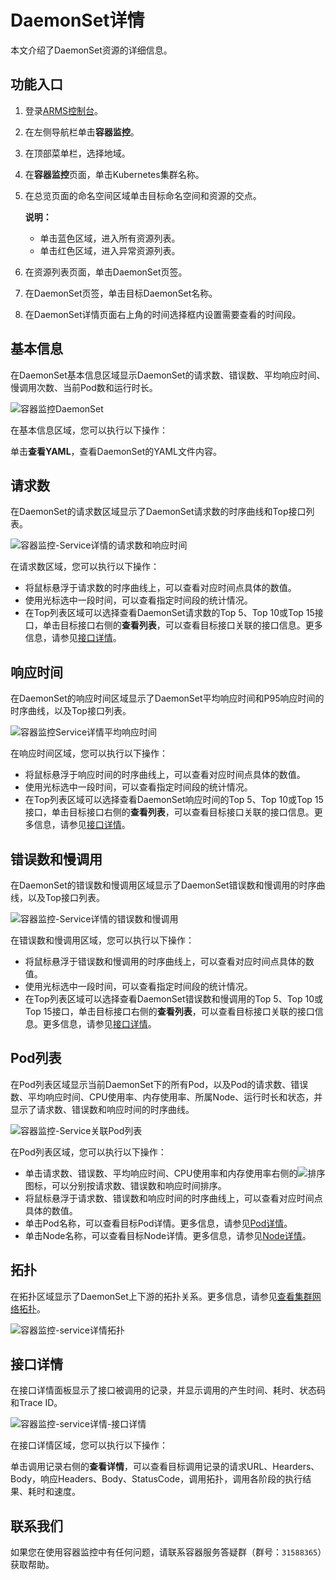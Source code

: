 # DaemonSet详情

本文介绍了DaemonSet资源的详细信息。

## 功能入口

1.  登录[ARMS控制台](https://arms.console.aliyun.com/#/home)。

2.  在左侧导航栏单击**容器监控**。

3.  在顶部菜单栏，选择地域。

4.  在**容器监控**页面，单击Kubernetes集群名称。

5.  在总览页面的命名空间区域单击目标命名空间和资源的交点。

    **说明：**

    -   单击蓝色区域，进入所有资源列表。
    -   单击红色区域，进入异常资源列表。
6.  在资源列表页面，单击DaemonSet页签。

7.  在DaemonSet页签，单击目标DaemonSet名称。

8.  在DaemonSet详情页面右上角的时间选择框内设置需要查看的时间段。


## 基本信息

在DaemonSet基本信息区域显示DaemonSet的请求数、错误数、平均响应时间、慢调用次数、当前Pod数和运行时长。

![容器监控DaemonSet](https://static-aliyun-doc.oss-accelerate.aliyuncs.com/assets/img/zh-CN/7910193261/p280274.png)

在基本信息区域，您可以执行以下操作：

单击**查看YAML**，查看DaemonSet的YAML文件内容。

## 请求数

在DaemonSet的请求数区域显示了DaemonSet请求数的时序曲线和Top接口列表。

![容器监控-Service详情的请求数和响应时间](https://static-aliyun-doc.oss-accelerate.aliyuncs.com/assets/img/zh-CN/5067093261/p275743.png)

在请求数区域，您可以执行以下操作：

-   将鼠标悬浮于请求数的时序曲线上，可以查看对应时间点具体的数值。
-   使用光标选中一段时间，可以查看指定时间段的统计情况。
-   在Top列表区域可以选择查看DaemonSet请求数的Top 5、Top 10或Top 15接口，单击目标接口右侧的**查看列表**，可以查看目标接口关联的接口信息。更多信息，请参见[接口详情](#section_nr2_tn5_qr4)。

## 响应时间

在DaemonSet的响应时间区域显示了DaemonSet平均响应时间和P95响应时间的时序曲线，以及Top接口列表。

![容器监控Service详情平均响应时间](https://static-aliyun-doc.oss-accelerate.aliyuncs.com/assets/img/zh-CN/5067093261/p284103.png)

在响应时间区域，您可以执行以下操作：

-   将鼠标悬浮于响应时间的时序曲线上，可以查看对应时间点具体的数值。
-   使用光标选中一段时间，可以查看指定时间段的统计情况。
-   在Top列表区域可以选择查看DaemonSet响应时间的Top 5、Top 10或Top 15接口，单击目标接口右侧的**查看列表**，可以查看目标接口关联的接口信息。更多信息，请参见[接口详情](#section_nr2_tn5_qr4)。

## 错误数和慢调用

在DaemonSet的错误数和慢调用区域显示了DaemonSet错误数和慢调用的时序曲线，以及Top接口列表。

![容器监控-Service详情的错误数和慢调用](https://static-aliyun-doc.oss-accelerate.aliyuncs.com/assets/img/zh-CN/7397912261/p275751.png)

在错误数和慢调用区域，您可以执行以下操作：

-   将鼠标悬浮于错误数和慢调用的时序曲线上，可以查看对应时间点具体的数值。
-   使用光标选中一段时间，可以查看指定时间段的统计情况。
-   在Top列表区域可以选择查看DaemonSet错误数和慢调用的Top 5、Top 10或Top 15接口，单击目标接口右侧的**查看列表**，可以查看目标接口关联的接口信息。更多信息，请参见[接口详情](#section_nr2_tn5_qr4)。

## Pod列表

在Pod列表区域显示当前DaemonSet下的所有Pod，以及Pod的请求数、错误数、平均响应时间、CPU使用率、内存使用率、所属Node、运行时长和状态，并显示了请求数、错误数和响应时间的时序曲线。

![容器监控-Service关联Pod列表](https://static-aliyun-doc.oss-accelerate.aliyuncs.com/assets/img/zh-CN/5067093261/p275739.png)

在Pod列表区域，您可以执行以下操作：

-   单击请求数、错误数、平均响应时间、CPU使用率和内存使用率右侧的![排序](https://static-aliyun-doc.oss-accelerate.aliyuncs.com/assets/img/zh-CN/8987912261/p278362.png)图标，可以分别按请求数、错误数和响应时间排序。
-   将鼠标悬浮于请求数、错误数和响应时间的时序曲线上，可以查看对应时间点具体的数值。
-   单击Pod名称，可以查看目标Pod详情。更多信息，请参见[Pod详情](/cn.zh-CN/容器监控/使用教程/查看资源信息/Pod详情.md)。
-   单击Node名称，可以查看目标Node详情。更多信息，请参见[Node详情](/cn.zh-CN/容器监控/使用教程/查看资源信息/Node详情.md)。

## 拓扑

在拓扑区域显示了DaemonSet上下游的拓扑关系。更多信息，请参见[查看集群网络拓扑](/cn.zh-CN/容器监控/使用教程/探索/查看集群网络拓扑.md)。

![容器监控-service详情拓扑](https://static-aliyun-doc.oss-accelerate.aliyuncs.com/assets/img/zh-CN/5067093261/p278369.png)

## 接口详情

在接口详情面板显示了接口被调用的记录，并显示调用的产生时间、耗时、状态码和Trace ID。

![容器监控-service详情-接口详情](https://static-aliyun-doc.oss-accelerate.aliyuncs.com/assets/img/zh-CN/7397912261/p278370.png)

在接口详情区域，您可以执行以下操作：

单击调用记录右侧的**查看详情**，可以查看目标调用记录的请求URL、Hearders、Body，响应Headers、Body、StatusCode，调用拓扑，调用各阶段的执行结果、耗时和速度。

## 联系我们

如果您在使用容器监控中有任何问题，请联系容器服务答疑群（群号：`31588365`）获取帮助。

